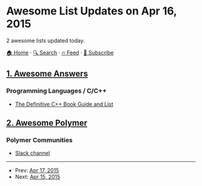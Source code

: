 # Awesome List Updates on Apr 16, 2015

2 awesome lists updated today.

[🏠 Home](/README.md) · [🔍 Search](https://test.trackawesomelist.com/search/) · [🔥 Feed](https://test.trackawesomelist.com/feed.xml) · [📮 Subscribe](https://trackawesomelist.us17.list-manage.com/subscribe?u=d2f0117aa829c83a63ec63c2f&id=36a103854c)



## [1. Awesome Answers](/content/cyberglot/awesome-answers/README.md)

### Programming Languages / C/C++

*   [The Definitive C++ Book Guide and List](http://stackoverflow.com/a/388282/1766338)

## [2. Awesome Polymer](/content/Granze/awesome-polymer/README.md)

### Polymer Communities

*   [Slack channel](http://polymer-slack.herokuapp.com/)

---

- Prev: [Apr 17, 2015](/content/2015/04/17/README.md)
- Next: [Apr 15, 2015](/content/2015/04/15/README.md)